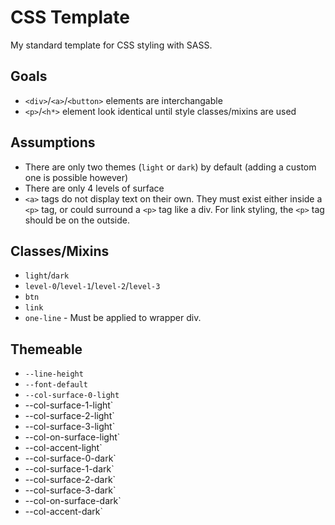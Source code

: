 # CSS Template

My standard template for CSS styling with SASS.

## Goals

- `<div>`/`<a>`/`<button>` elements are interchangable
- `<p>`/`<h*>` element look identical until style classes/mixins are used

## Assumptions

- There are only two themes (`light` or `dark`) by default (adding a custom one
  is possible however)
- There are only 4 levels of surface
- `<a>` tags do not display text on their own. They must exist either inside a
  `<p>` tag, or could surround a `<p>` tag like a div. For link styling, the
  `<p>` tag should be on the outside.

## Classes/Mixins

- `light`/`dark`
- `level-0`/`level-1`/`level-2`/`level-3`
- `btn`
- `link`
- `one-line` - Must be applied to wrapper div.

## Themeable

- `--line-height`
- `--font-default`
- `--col-surface-0-light`
- --col-surface-1-light`
- --col-surface-2-light`
- --col-surface-3-light`
- --col-on-surface-light`
- --col-accent-light`
- --col-surface-0-dark`
- --col-surface-1-dark`
- --col-surface-2-dark`
- --col-surface-3-dark`
- --col-on-surface-dark`
- --col-accent-dark`

